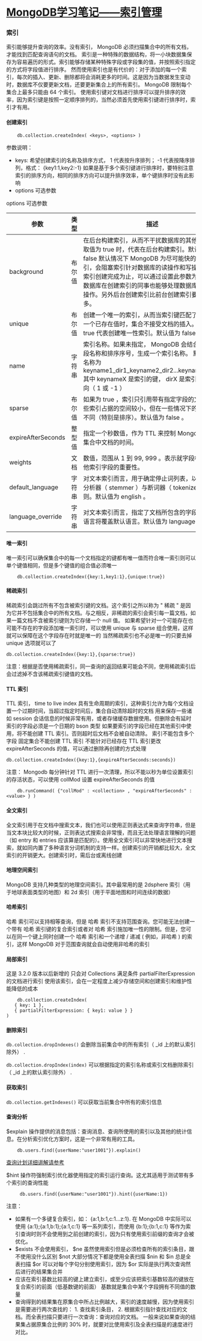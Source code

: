 # [MongoDB学习笔记——索引管理][0]

### 索引  

 索引能够提升查询的效率。没有索引， MongoDB 必须扫描集合中的所有文档，才能找到匹配查询语句的文档。  索引是一种特殊的数据结构，将一小块数据集保存为容易遍历的形式。索引能够存储某种特殊字段或字段集的值，并按照索引指定的方式将字段值进行排序。  然而使用索引也是有代价的：对于添加的每一个索引，每次的插入、更新、删除都将会消耗更多的时间。这是因为当数据发生变动时，数据库不仅要更新文档，还要更新集合上的所有索引。 MongoDB 限制每个集合上最多只能由 64 个索引。  使用索引键对文档进行排序可以提升排序的效率，因为索引键是按照一定顺序排列的，当然必须首先使用索引键进行排序时，索引才有用。

#### 创建索引  

        db.collection.createIndex( <keys>, <options> )
    

 参数说明：

* keys: 希望创建索引的名称及排序方式， 1 代表按升序排列； -1 代表按降序排列，格式： {key1:1,key2:-1} 如果是基于多个索引键进行排序时，要特别注意索引的排序方向，相同的排序方向可以提升排序效率，单个键排序时没有此影响
* options 可选参数

options 可选参数

 **参数** | **类型** | **描述**
 -|-|-
 background | 布尔值 | 在后台构建索引，从而不干扰数据库的其他活动。取值为  true  时，代表在后台构建索引。默认值为  false  默认情况下 MongoDB 为尽可能快的创建索引，会阻塞索引针对数据库的读操作和写操作直到索引创建完成为止，可以通过设置此参数为 true 使数据库在创建索引的同事也能够处理数据库的读写操作。另外后台创建索引比前台创建索引要慢得多。
 unique | 布尔值 | 创建一个唯一的索引，从而当索引键匹配了索引中一个已存在值时，集合不接受文档的插入。取值为  true  代表创建唯一性索引。默认值为  false 。
 name | 字符串 | 索引名称。如果未指定， MongoDB 会结合索引字段名称和排序序号，生成一个索引名称。  默认索引名称为 keyname1_dir1_keyname2_dir2...keynamen_dirn 其中 keynameX 是索引的键， dirX 是索引的排序方向（ 1 或 -1 ）
 sparse | 布尔值 | 如果为 true ，索引只引用带有指定字段的文档。这些索引占据的空间较小，但在一些情况下的表现也不同（特别是排序）。默认值为  false 。
 expireAfterSeconds | 整型值 | 指定一个秒数值，作为 TTL 来控制 MongoDB 保持集合中文档的时间。
 weights | 文档 | 数值，范围从 1 到 99, 999 。表示就字段相对于其他索引字段的重要性。
 default_language | 字符串 | 对文本索引而言，用于确定停止词列表，以及词干分析器（ stemmer ）与断词器（ tokenizer ）的规则。默认值为 english 。
 language_override | 字符串 | 对文本索引而言，指定了文档所包含的字段名，该语言将覆盖默认语言。默认值为 language 。

#### 唯一索引  

 唯一索引可以确保集合中的每一个文档指定的键都有唯一值而符合唯一索引则可以单个键值相同，但是多个键值的组合值必须唯一

        db.collection.createIndex({key:1,key1:1},{unique:true})
    

#### 稀疏索引  

 稀疏索引会跳过所有不包含被索引键的文档。这个索引之所以称为 " 稀疏 " 是因为它并不包括集合中的所有文档。与之相反，非稀疏的索引会索引每一篇文档，如果一篇文档不含被索引键则为它存储一个 null 值。  如果希望针对一个可能存在也可能不存在的字段添加唯一索引时，可以使用 unique 与 sparse 组合使用，这样就可以保障在这个字段存在时就是唯一的  当然稀疏索引也不必是唯一的只要去掉 unique 选项就可以了

    db.collection.createIndex({key:1},{sparse:true})
    

 注意：根据是否使用稀疏索引，同一查询的返回结果可能会不同，使用稀疏索引后会过滤掉不含该稀疏索引键值的文档。

#### TTL 索引  

 TTL 索引， time to live index 具有生命周期的索引，这种索引允许为每个文档设置一个过期时间，当超过指定时间后，集合自动清除超时的文档  用来保存一些诸如 session 会话信息的时候非常有用，或者存储缓存数据使用。但删除会有延时  索引的字段必须是一个日期的 bson 类型  如果要索引的字段已经在其他索引中使用，将不能创建 TTL 索引。否则超时后文档不会被自动清除。  索引不能包含多个字段  固定集合不能创建 TTL 索引  不能针对已经存在 TTL 索引更改 expireAfterSeconds 的值，可以通过删除再创建的方式处理

    db.collection.createIndex({key:1},{expireAfterSeconds:seconds})
    

 注意： Mongodb 每分钟针对 TTL 进行一次清理，所以不能以秒为单位设置索引的存活状态，可以使用 collMod 设置 expireAfterSeconds 的值

        db.runCommand( {"collMod" : <collection> , "expireAfterSeconds" : <value> } )
    

#### 全文索引  

 全文索引用于在文档中搜索文本，我们也可以使用正则表达式来查询字符串，但是当文本块比较大的时候，正则表达式搜索会非常慢，而且无法处理语言理解的问题（如 entry 和 entries 应该算是匹配的）。使用全文索引可以非常快地进行文本搜索，就如同内置了多种语言分词机制的支持一样。创建索引的开销都比较大，全文索引的开销更大。创建索引时，需后台或离线创建

#### 地理空间索引  

 MongoDB 支持几种类型的地理空间索引。其中最常用的是 2dsphere 索引（用于地球表面类型的地图）和 2d 索引（用于平面地图和时间连续的数据）

#### 哈希索引  

 哈希  索引可以支持相等查询，但是  哈希  索引不支持范围查询。您可能无法创建一个带有  哈希  索引键的复合索引或者对  哈希  索引施加唯一性的限制。但是，您可以在同一个键上同时创建一个  哈希  索引和一个递增 / 递减 ( 例如，非哈希 ) 的索引，这样 MongoDB 对于范围查询就会自动使用非哈希的索引

#### 局部索引  

 这是 3.2.0 版本以后新增的  只会对 Collections 满足条件 partialFilterExpression 的文档进行索引  使用该索引，会在一定程度上减少存储空间和创建索引和维护性能降低的成本

        db.collection.createIndex(
       { key: 1 },
       { partialFilterExpression: { key1: value } }
    )
    

#### 删除索引  

 `db.collection.dropIndexes()` 会删除当前集合中的所有索引（ _id 上的默认索引除外） .

 `db.collection.dropIndex(index)` 可以根据指定的索引名称或索引文档删除索引（ _id 上的默认索引除外） .

#### 获取索引  

 `db.collection.getIndexes()`  可以获取当前集合中所有的索引信息

#### 查询分析  

 $explain 操作提供的消息包括：查询消息、查询所使用的索引以及其他的统计信息。在分析索引优化方案时，这是一个非常有用的工具。

        db.users.find({userName:"user1001"}).explain()
    

[查询计划详细讲解请参考][1]

 $hint 操作符强制索引优化器使用指定的索引运行查询。这尤其适用于测试带有多个索引的查询性能

         db.users.find({userName:"user1001"}).hint({userName:1})
    

 注意：

* 如果有一个多键复合索引，如： {a:1,b:1,c:1...z:1}. 在 MongoDB 中实际可以使用 {a:1};{a:1,b:1};{a:1,c:1} 等一系列索引，而使用 {b:1};{b:1,c:1} 等作为索引查询时则不会使用到之前创建的索引，因为只有使用索引前缀的查询才会被优化。
* $exists 不会使用索引， $ne 虽然使用索引但是必须检查所有的索引条目，跟不使用没什么区别 $not 大部分情况下都是使用全表扫描 $nin 和 $in 总是全表扫描 $or 可以对每个字句分别使用索引，因为 $or 实际是执行两次查询然后进行的结果集合并
* 应该在索引基数比较高的键上建立索引，或至少应该把索引基数较高的键放在复合索引的前面（低基数键的前面）  基数就是集合中某个字段拥有不同值的数量
* 查询得到的结果集在原集合中所占比例越大，索引的速度越慢，因为使用索引是需要进行两次查找的： 1. 查找索引条目， 2. 根据索引指针查找对应的文档。而全表扫描只要进行一次查询：查询对应的文档。  一般来说如果查询的结果集占据原集合比例的 30% 时，就要对比使用索引及全表扫描是的速度进行对比。

[0]: http://www.cnblogs.com/AlvinLee/p/6089276.html
[1]: http://www.mongoing.com/eshu_explain1